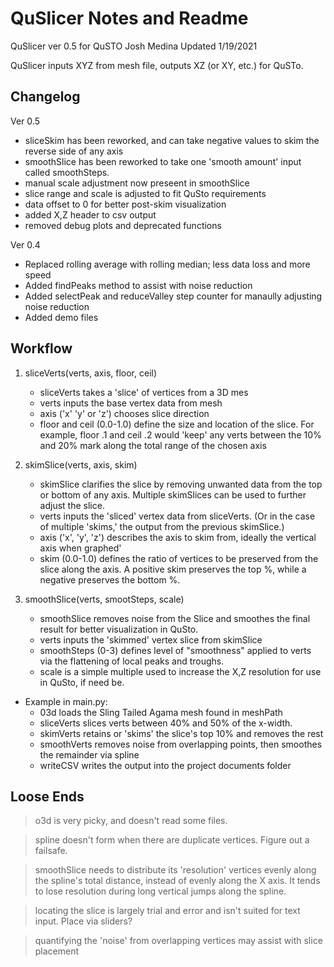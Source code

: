 # QuSlicer Notes and Readme
QuSlicer ver 0.5 for QuSTO
Josh Medina
Updated 1/19/2021

QuSlicer inputs XYZ from mesh file, outputs XZ (or XY, etc.) for QuSTo. 

## Changelog

Ver 0.5
- sliceSkim has been reworked, and can take negative values to skim the reverse side of any axis
- smoothSlice has been reworked to take one 'smooth amount' input called smoothSteps.
- manual scale adjustment now preseent in smoothSlice
- slice range and scale is adjusted to fit QuSto requirements
- data offset to 0 for better post-skim visualization
- added X,Z header to csv output
- removed debug plots and deprecated functions


Ver 0.4
- Replaced rolling average with rolling median; less data loss and more speed
- Added findPeaks method to assist with noise reduction
- Added selectPeak and reduceValley step counter for manaully adjusting noise reduction
- Added demo files


## Workflow

1. sliceVerts(verts, axis, floor, ceil)
	- sliceVerts takes a 'slice' of vertices from a 3D mes
	- verts inputs the base vertex data from mesh
	- axis ('x' 'y' or 'z') chooses slice direction
	- floor and ceil (0.0-1.0) define the size and location of the slice. For example, floor .1 and ceil .2 would 'keep' any verts between the 10% and 20% mark along the total range of the chosen axis

2. skimSlice(verts, axis, skim)
	- skimSlice clarifies the slice by removing unwanted data from the top or bottom of any axis. Multiple skimSlices can be used to further adjust the slice. 
	- verts inputs the 'sliced' vertex data from sliceVerts. (Or in the case of multiple 'skims,' the output from the previous skimSlice.)
	- axis ('x', 'y', 'z') describes the axis to skim from, ideally the vertical axis when graphed'
	- skim (0.0-1.0) defines the ratio of vertices to be preserved from the slice along the axis. A positive skim preserves the top %, while a negative preserves the bottom %. 

3. smoothSlice(verts, smootSteps, scale)
	- smoothSlice removes noise from the Slice and smoothes the final result for better visualization in QuSto. 
	- verts inputs the 'skimmed' vertex slice from skimSlice
	- smoothSteps (0-3) defines level of "smoothness" applied to verts via the flattening of local peaks and troughs.
	- scale is a simple multiple used to increase the X,Z resolution for use in QuSto, if need be.


- Example in main.py:
	- 03d loads the Sling Tailed Agama mesh found in meshPath
	- sliceVerts slices verts between 40% and 50% of the x-width.
	- skimVerts retains or 'skims' the slice's top 10% and removes the rest
	- smoothVerts removes noise from overlapping points, then smoothes the remainder via spline
	- writeCSV writes the output into the project documents folder



## Loose Ends


> o3d is very picky, and doesn't read some files. 

> spline doesn't form when there are duplicate vertices. Figure out a failsafe. 

> smoothSlice needs to distribute its 'resolution' vertices evenly along the spline's total distance, instead of evenly along the X axis. It tends to lose resolution during long vertical jumps along the spline.

> locating the slice is largely trial and error and isn't suited for text input. Place via sliders?

> quantifying the 'noise' from overlapping vertices may assist with slice placement





